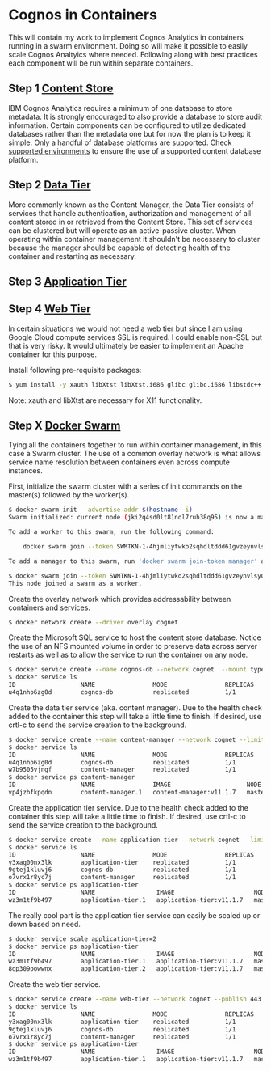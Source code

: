# Cognos in Containers
This will contain my work to implement Cognos Analytics in containers running in a swarm environment. Doing so will make it possible to easily scale Cognos Analtyics where needed. Following along with best practices each component will be run within separate containers.

## Step 1 [Content Store](Content_Store.md)
IBM Cognos Analytics requires a minimum of one database to store metadata. It is strongly encouraged to also provide a database to store audit information. Certain components can be configured to utilize dedicated databases rather than the metadata one but for now the plan is to keep it simple. Only a handful of database platforms are supported. Check [supported environments](https://www.ibm.com/support/pages/ibm-cognos-analytics-premises-111x-supported-software-environments) to ensure the use of a supported content database platform.

## Step 2 [Data Tier](Data_Tier.md)
More commonly known as the Content Manager, the Data Tier consists of services that handle authentication, authorization and management of all content stored in or retrieved from the Content Store. This set of services can be clustered but will operate as an active-passive cluster. When operating within container management it shouldn't be necessary to cluster because the manager should be capable of detecting health of the container and restarting as necessary.

## Step 3 [Application Tier](App_Tier.md)

## Step 4 [Web Tier](Web_Tier.md)
In certain situations we would not need a web tier but since I am using Google Cloud compute services SSL is required. I could enable non-SSL but that is very risky. It would ultimately be easier to implement an Apache container for this purpose.


Install following pre-requisite packages:
```bash
$ yum install -y xauth libXtst libXtst.i686 glibc glibc.i686 libstdc++ libstdc++.i686 nspr nspr.i686 nss nss.i686 motif motif.i686
```

Note: xauth and libXtst are necessary for X11 functionality.

## Step X [Docker Swarm](Docker_Swarm.md)
Tying all the containers together to run within container management, in this case a Swarm cluster. The use of a common overlay network is what allows service name resolution between containers even across compute instances.

First, initialize the swarm cluster with a series of init commands on the master(s) followed by the worker(s).

```bash
$ docker swarm init --advertise-addr $(hostname -i)
Swarm initialized: current node (jki2q4sd0lt81nol7ruh38q95) is now a manager.

To add a worker to this swarm, run the following command:

    docker swarm join --token SWMTKN-1-4hjmliytwko2sqhdltddd61gvzeynvlsy0zlab0f99rb4n3c10-c2wjkjeezxklramrzogzbstld 10.128.0.6:2377

To add a manager to this swarm, run 'docker swarm join-token manager' and follow the instructions.
```

```bash
$ docker swarm join --token SWMTKN-1-4hjmliytwko2sqhdltddd61gvzeynvlsy0zlab0f99rb4n3c10-c2wjkjeezxklramrzogzbstld 10.128.0.6:2377
This node joined a swarm as a worker.
```

Create the overlay network which provides addressability between containers and services.

```bash
$ docker network create --driver overlay cognet
```

Create the Microsoft SQL service to host the content store database. Notice the use of an NFS mounted volume in order to preserve data across server restarts as well as to allow the service to run the container on any node. 

```bash
$ docker service create --name cognos-db --network cognet  --mount type=volume,dst=/var/opt/mssql,volume-driver=local,volume-opt=type=nfs,\"volume-opt=o=nfsvers=4,addr=master\",volume-opt=device=:/opt/ibm/cognos_data us.gcr.io/stocks-289415/cognosdb:v1
$ docker service ls
ID                  NAME                MODE                REPLICAS            IMAGE               PORTS
u4q1nho6zg0d        cognos-db           replicated          1/1                 cognosdb:v1
```

Create the data tier service (aka. content manager). Due to the health check added to the container this step will take a little time to finish. If desired, use crtl-c to send the service creation to the background.

```bash
$ docker service create --name content-manager --network cognet --limit-memory=8g us.gcr.io/stocks-289415/content-manager:v11.1.7
$ docker service ls
ID                  NAME                MODE                REPLICAS            IMAGE                     PORTS
u4q1nho6zg0d        cognos-db           replicated          1/1                 cognosdb:v1
w7b9505vjngf        content-manager     replicated          1/1                 content-manager:v11.1.7
$ docker service ps content-manager
ID                  NAME                IMAGE                     NODE                DESIRED STATE       CURRENT STATE                ERROR               PORTS
vp4jzhfkpqdn        content-manager.1   content-manager:v11.1.7   master-1            Running             Running about a minute ago
```

Create the application tier service. Due to the health check added to the container this step will take a little time to finish. If desired, use crtl-c to send the service creation to the background.

```bash
$ docker service create --name application-tier --network cognet --limit-memory=24g us.gcr.io/stocks-289415/application-tier:v11.1.7
$ docker service ls
ID                  NAME                MODE                REPLICAS            IMAGE                      PORTS
y3xag00nx3lk        application-tier    replicated          1/1                 application-tier:v11.1.7
9gtej1kluvj6        cognos-db           replicated          1/1                 cognosdb:v1
o7vrx1r8yc7j        content-manager     replicated          1/1                 content-manager:v11.1.7
$ docker service ps application-tier
ID                  NAME                 IMAGE                      NODE                DESIRED STATE       CURRENT STATE                ERROR               PORTS
wz3m1tf9b497        application-tier.1   application-tier:v11.1.7   master-1            Running             Running about a minute ago
```

The really cool part is the application tier service can easily be scaled up or down based on need.

```bash
$ docker service scale application-tier=2
$ docker service ps application-tier
ID                  NAME                 IMAGE                      NODE                DESIRED STATE       CURRENT STATE            ERROR               PORTS
wz3m1tf9b497        application-tier.1   application-tier:v11.1.7   master-1            Running             Running 3 minutes ago
8dp309oowwnx        application-tier.2   application-tier:v11.1.7   master-1            Running             Running 12 seconds ago
```

Create the web tier service.

```bash
$ docker service create --name web-tier --network cognet --publish 443:443 us.gcr.io/stocks-289415/my-apache2
$ docker service ls
ID                  NAME                MODE                REPLICAS            IMAGE                      PORTS
y3xag00nx3lk        application-tier    replicated          1/1                 application-tier:v11.1.7
9gtej1kluvj6        cognos-db           replicated          1/1                 cognosdb:v1
o7vrx1r8yc7j        content-manager     replicated          1/1                 content-manager:v11.1.7
$ docker service ps application-tier
ID                  NAME                 IMAGE                      NODE                DESIRED STATE       CURRENT STATE                ERROR               PORTS
wz3m1tf9b497        application-tier.1   application-tier:v11.1.7   master-1            Running             Running about a minute ago
```